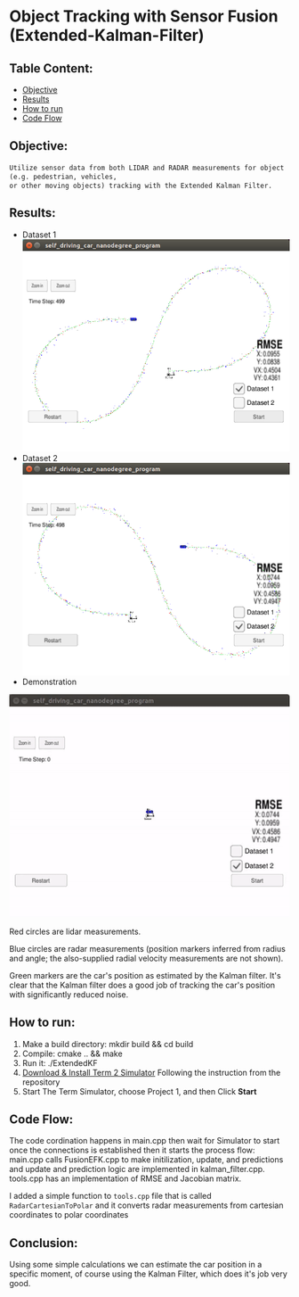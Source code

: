 # Object Tracking with Sensor Fusion (Extended-Kalman-Filter)

## Table Content: ##
- [Objective](#objective)
- [Results](#results)
- [How to run](#howto)
- [Code Flow](#codeflow)

## Objective: <a name="objective"></a>

	Utilize sensor data from both LIDAR and RADAR measurements for object (e.g. pedestrian, vehicles, 
	or other moving objects) tracking with the Extended Kalman Filter.

## Results: <a name="results"></a>

- Dataset 1
![](images/dataset1.png)
- Dataset 2
![](images/dataset2.png)
- Demonstration
<img src="./images/dataset.gif"/>

Red circles are lidar measurements.

Blue circles are radar measurements (position markers inferred from radius and angle; the also-supplied radial velocity measurements are not shown).

Green markers are the car's position as estimated by the Kalman filter. It's clear that the Kalman filter does a good job of tracking the car's position with significantly reduced noise.

## How to run: <a name="howto"></a>

1. Make a build directory: mkdir build && cd build
2. Compile: cmake .. && make
3. Run it: ./ExtendedKF
4. <a href="https://github.com/udacity/self-driving-car-sim/releases/">Download & Install Term 2 Simulator</a> Following the instruction from the repository
5. Start The Term Simulator, choose Project 1, and then Click <b>Start</b>

## Code Flow: <a name="codeflow">
The code cordination happens in main.cpp then wait for Simulator to start once the connections is established
then it starts the process flow: main.cpp calls FusionEFK.cpp to make initilization, update, 
and predictions and update and prediction logic are implemented in kalman_filter.cpp. tools.cpp has an implementation 
of RMSE and Jacobian matrix. 

I added a simple function to `tools.cpp` file that is called `RadarCartesianToPolar` and it converts radar measurements from cartesian coordinates to polar coordinates

## Conclusion: <a name="conclusion"></a>
Using some simple calculations we can estimate the car position in a specific moment, of course using the Kalman Filter, which does it's job very good.
